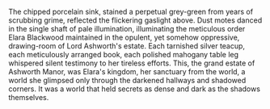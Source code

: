 The chipped porcelain sink, stained a perpetual grey-green from years of scrubbing grime, reflected the flickering gaslight above.  Dust motes danced in the single shaft of pale illumination, illuminating the meticulous order Elara Blackwood maintained in the opulent, yet somehow oppressive, drawing-room of Lord Ashworth's estate.  Each tarnished silver teacup, each meticulously arranged book, each polished mahogany table leg whispered silent testimony to her tireless efforts.  This, the grand estate of Ashworth Manor, was Elara's kingdom, her sanctuary from the world, a world she glimpsed only through the darkened hallways and shadowed corners.  It was a world that held secrets as dense and dark as the shadows themselves.
